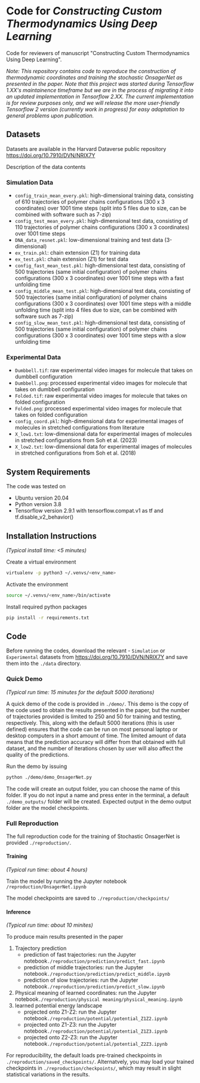 # Code for *Constructing Custom Thermodynamics Using Deep Learning*

Code for reviewers of manuscript "Constructing Custom Thermodynamics Using Deep Learning".

*Note: This repository contains code to reproduce the construction of thermodynamic coordinates and training the stochastic OnsagerNet as presented in the paper. Note that this project was started during Tensorflow 1.XX's maintainence timeframe but we are in the process of migrating it into an updated implementation in Tensorflow 2.XX. The current implementation is for review purposes only, and we will release the more user-friendly Tensorflow 2 version (currently work in progress) for easy adaptation to general problems upon publication.*

## Datasets

Datasets are available in the Harvard Dataverse public repository
https://doi.org/10.7910/DVN/NRIX7Y

Description of the data contents
### Simulation Data
- `config_train_mean_every.pkl`: high-dimensional training data, consisting of 610 trajectories of polymer chains configurations (300 x 3 coordinates) over 1001 time steps (split into 5 files due to size, can be combined with software such as 7-zip)
- `config_test_mean_every.pkl`: high-dimensional test data, consisting of 110 trajectories of polymer chains configurations (300 x 3 coordinates) over 1001 time steps
- `DNA_data_resnet.pkl`: low-dimensional training and test data (3-dimensional)
- `ex_train.pkl`: chain extension (Z1) for training data
- `ex_test.pkl`: chain extension (Z1) for test data
- `config_fast_mean_test.pkl`: high-dimensional test data, consisting of 500 trajectories (same initial configuration) of polymer chains configurations (300 x 3 coordinates) over 1001 time steps with a fast unfolding time
- `config_middle_mean_test.pkl`: high-dimensional test data, consisting of 500 trajectories (same initial configuration) of polymer chains configurations (300 x 3 coordinates) over 1001 time steps with a middle unfolding time (split into 4 files due to size, can be combined with software such as 7-zip)
- `config_slow_mean_test.pkl`: high-dimensional test data, consisting of 500 trajectories (same initial configuration) of polymer chains configurations (300 x 3 coordinates) over 1001 time steps with a slow unfolding time

### Experimental Data
- `Dumbbell.tif`: raw experimental video images for molecule that takes on dumbbell configuration
- `Dumbbell.png`: processed experimental video images for molecule that takes on dumbbell configuration
- `Folded.tif`: raw experimental video images for molecule that takes on folded configuration
- `Folded.png`: processed experimental video images for molecule that takes on folded configuration
- `config_coord.pkl`: high-dimensional data for experimental images of molecules in stretched configurations from literature
- `X_low1.txt`: low-dimensional data for experimental images of molecules in stretched configurations from Soh et al. (2023)
- `X_low2.txt`: low-dimensional data for experimental images of molecules in stretched configurations from Soh et al. (2018)


## System Requirements

The code was tested on
- Ubuntu version 20.04
- Python version 3.8
- Tensorflow version 2.9.1 with tensorflow.compat.v1 as tf and tf.disable_v2_behavior()

## Installation Instructions

*(Typical install time: <5 minutes)*

Create a virtual environment
```bash
virtualenv -p python3 ~/.venvs/<env_name>
```

Activate the environment
```bash
source ~/.venvs/<env_name>/bin/activate
```

Install required python packages
```bash
pip install -r requirements.txt
```

## Code
Before running the codes, download the relevant - `Simulation` or `Experimental` datasets from https://doi.org/10.7910/DVN/NRIX7Y and save them into the `./data` directory.

### Quick Demo

*(Typical run time: 15 minutes for the default 5000 iterations)*

A quick demo of the code is provided in `./demo/`.
This demo is the copy of the code used to obtain the results presented in the paper, but the number of trajectories provided is limited to 250 and 50 for training and testing, respectively. This, along with the default 5000 iterations (this is user defined) ensures that the code can be run on most personal laptop or desktop computers in a short amount of time. The limited amount of data means that the prediction accuracy will differ from that obtained with full dataset, and the number of iterations chosen by user will also affect the quality of the predictions.

Run the demo by issuing
```bash
python ./demo/demo_OnsagerNet.py
```
The code will create an output folder, you can choose the name of this folder. If you do not input a name and press enter in the terminal, a default `./demo_outputs/` folder will be created.
Expected output in the demo output folder are the model checkpoints.

### Full Reproduction

The full reproduction code for the training of Stochastic OnsagerNet is provided `./reproduction/`.

#### Training

*(Typical run time: about 4 hours)*

Train the model by running the Jupyter notebook `/reproduction/OnsagerNet.ipynb`

The model checkpoints are saved to `./reproduction/checkpoints/`

#### Inference

*(Typical run time: about 10 minites)*

To produce main results presented in the paper
1. Trajectory prediction
    - prediction of fast trajectories: run the Jupyter notebook`./reproduction/prediction/predict_fast.ipynb`
    - prediction of middle trajectories: run the Jupyter notebook`./reproduction/prediction/predict_middle.ipynb`
    - prediction of slow trajectories: run the Jupyter notebook`./reproduction/prediction/predict_slow.ipynb`
2. Physical meaning of learned coordinates: run the Jupyter notebook`./reproduction/physical meaning/physical_meaning.ipynb`
3. learned potential energy landscape
    - projected onto Z1-Z2: run the Jupyter notebook`./reproduction/potential/potential_Z1Z2.ipynb`
    - projected onto Z1-Z3: run the Jupyter notebook`./reproduction/potential/potential_Z1Z3.ipynb`
    - projected onto Z2-Z3: run the Jupyter notebook`./reproduction/potential/potential_Z2Z3.ipynb`

For reproducibility, the default loads pre-trained checkpoints in `./reproduction/saved_checkpoints/`. Alternatvely, you may load your trained checkpoints in `./reproduction/checkpoints/`, which may result in slight statistical variations in the results.
